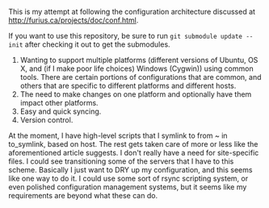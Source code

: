 This is my attempt at following the configuration architecture discussed at http://furius.ca/projects/doc/conf.html.

If you want to use this repository, be sure to run `git submodule update --init` after checking it out to get the submodules.

1) Wanting to support multiple platforms (different versions of Ubuntu, OS X, and (if I make poor life choices) Windows (Cygwin)) using common tools. There are certain portions of configurations that are common, and others that are specific to different platforms and different hosts.
2) The need to make changes on one platform and optionally have them impact other platforms.
3) Easy and quick syncing.
4) Version control.

At the moment, I have high-level scripts that I symlink to from ~ in to_symlink, based on host. The rest gets taken care of more or less like the aforementioned article suggests. I don't really have a need for site-specific files. I could see transitioning some of the servers that I have to this scheme. Basically I just want to DRY up my configuration, and this seems like one way to do it. I could use some sort of rsync scripting system, or even polished configuration management systems, but it seems like my requirements are beyond what these can do.

